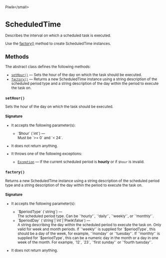 <small>Piwik\</small>

ScheduledTime
=============

Describes the interval on which a scheduled task is executed.

Use the [factory()](/api-reference/Piwik/ScheduledTime#factory) method
to create ScheduledTime instances.

Methods
-------

The abstract class defines the following methods:

- [`setHour()`](#sethour) &mdash; Sets the hour of the day on which the task should be executed.
- [`factory()`](#factory) &mdash; Returns a new ScheduledTime instance using a string description of the scheduled period type and a string description of the day within the period to execute the task on.

<a name="sethour" id="sethour"></a>
<a name="setHour" id="setHour"></a>
### `setHour()`

Sets the hour of the day on which the task should be executed.

#### Signature

-  It accepts the following parameter(s):

   <ul>
   <li>
      <div markdown="1" class="parameter">
      `$hour` (`int`) &mdash;

      <div markdown="1" class="param-desc"> Must be `>= 0` and `< 24`.</div>

      <div style="clear:both;"/>

      </div>
   </li>
   </ul>
- It does not return anything.
- It throws one of the following exceptions:
    - [`Exception`](http://php.net/class.Exception) &mdash; If the current scheduled period is **hourly** or if `$hour` is invalid.

<a name="factory" id="factory"></a>
<a name="factory" id="factory"></a>
### `factory()`

Returns a new ScheduledTime instance using a string description of the scheduled period type and a string description of the day within the period to execute the task on.

#### Signature

-  It accepts the following parameter(s):

   <ul>
   <li>
      <div markdown="1" class="parameter">
      `$periodType` (`string`) &mdash;

      <div markdown="1" class="param-desc"> The scheduled period type. Can be `'hourly'`, `'daily'`, `'weekly'`, or `'monthly'`.</div>

      <div style="clear:both;"/>

      </div>
   </li>
   <li>
      <div markdown="1" class="parameter">
      `$periodDay` (`string`|`int`|`Piwik\false`) &mdash;

      <div markdown="1" class="param-desc"> A string describing the day within the scheduled period to execute the task on. Only valid for week and month periods. If `'weekly'` is supplied for `$periodType`, this should be a day of the week, for example, `'monday'` or `'tuesday'`. If `'monthly'` is supplied for `$periodType`, this can be a numeric day in the month or a day in one week of the month. For example, `12`, `23`, `'first sunday'` or `'fourth tuesday'`.</div>

      <div style="clear:both;"/>

      </div>
   </li>
   </ul>
- It does not return anything.

